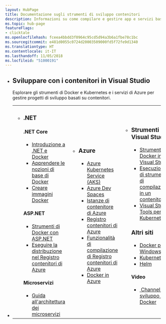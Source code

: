 ```yaml
---
layout: HubPage
title: Documentazione sugli strumenti di sviluppo contenitori
description: Informazioni su come compilare e gestire app e servizi basati su contenitori. Ottenere la documentazione, il codice di esempio, le esercitazioni e altro ancora.
ms.topic: hub-page
featureFlags:
- clicktale
ms.openlocfilehash: fceea4bbdd3f0964c95cd5d94a3b6a1fbe78c1bc
ms.sourcegitcommit: e481d0055c0724d20003509000fd5f72fe9d1340
ms.translationtype: HT
ms.contentlocale: it-IT
ms.lasthandoff: 11/05/2018
ms.locfileid: "51000191"
---
```

<div id="main" class="v2">
    <div class="container">
        <ul id="get-started1" class="noBullet">
            <li>
                <div class="container intro">
                    <h2 class="likeAnH1">Sviluppare con i contenitori in Visual Studio</h2>
                    <p>Esplorare gli strumenti di Docker e Kubernetes e i servizi di Azure per gestire progetti di sviluppo basati su contenitori.</p>
                </div>
            </li>
            <li>
                <table>
                    <tr>
                        <td width="33%">
                            <ul id="dotnet" class="cardsL">
                                <li>
                                    <div class="cardSize">
                                        <div class="cardPadding" style="padding-bottom: 0;">
                                            <div class="card">
                                                <div class="cardText">
                                                    <h3>.NET</h3>
                                                    <h4>.NET Core</h4>
                                                    <ul class="noBullet">
                                                        <li>
                                                            <a class="barLink" href="https://docs.microsoft.com/dotnet/core/docker/intro-net-docker"><img src="https://docs.microsoft.com/media/logos/logo_NETcore.svg" alt="">Introduzione a .NET e Docker</a>
                                                        </li>
                                                        <li>
                                                            <a class="barLink" href="https://docs.microsoft.com/dotnet/core/docker/docker-basics-dotnet-core"><img src="https://docs.microsoft.com/media/logos/logo_docker.svg" alt="">Apprendere le nozioni di base di Docker</a>
                                                        </li>
                                                        <li>
                                                            <a class="barLink" href="https://docs.microsoft.com/dotnet/core/docker/building-net-docker-images"><img src="https://docs.microsoft.com/media/common/i_build.svg" alt="">Creare immagini Docker</a>
                                                        </li>
                                                    </ul>
                                                </div>
                                            </div>
                                        </div>
                                    </div>
                                    <div class="cardSize">
                                        <div class="cardPadding" style="padding-bottom: 0;">
                                            <div class="card">
                                                <div class="cardText">
                                                    <h4>ASP.NET</h4>
                                                    <ul class="noBullet">
                                                        <li><a class="barLink" href="https://docs.microsoft.com/aspnet/core/host-and-deploy/docker/visual-studio-tools-for-docker?view=aspnetcore-2.1"><img src="https://docs.microsoft.com/media/common/i_web.svg" alt="">Strumenti di Docker con ASP.NET</a></li>
                                                        <li><a class="barLink" href="https://docs.microsoft.com/azure/vs-azure-tools-docker-hosting-web-apps-in-docker"><img src="https://docs.microsoft.com/media/logos/logo_azure.svg" alt="">Eseguire la distribuzione nel Registro contenitori di Azure</a></li>
                                                    </ul>
                                                </div>
                                            </div>
                                        </div>
                                    </div>
                                    <div class="cardSize">
                                        <div class="cardPadding" style="padding-bottom: 0;">
                                            <div class="card">
                                                <div class="cardText">
                                                    <h4>Microservizi</h4>
                                                    <ul class="noBullet">
                                                        <li><a class="barLink" href="https://docs.microsoft.com/dotnet/standard/containerized-lifecycle-architecture/"><img src="https://docs.microsoft.com/media/common/i_architecture.svg" alt="">Guida all'architettura dei microservizi</a></li>
                                                    </ul>
                                                </div>
                                            </div>
                                        </div>
                                    </div>
                                </li>
                            </ul>
                        </td>
                        <td>
                            <ul id="azure" class="cardsL">
                                <li>
                                    <div class="cardSize">
                                        <div class="cardPadding" style="padding-bottom: 0;">
                                            <div class="card">
                                                <div class="cardText">
                                                    <h3>Azure</h3>
                                                    <ul class="noBullet">
                                                        <li><a class="barLink" href="/azure/aks/"><img src="https://docs.microsoft.com/azure/media/index/ContainerService.svg" alt="">Azure Kubernetes Service (AKS)</a></li>
                                                        <li><a class="barLink" href="https://docs.microsoft.com/azure/dev-spaces/"><img src="media/AzureDevSpaceController_50x.svg" alt="">Azure Dev Spaces</a></li>
                                                        <li>
                                                            <a class="barLink" href="https://docs.microsoft.com/azure/container-instances/container-instances-tutorial-prepare-app">
                                                                <img src="https://docs.microsoft.com/azure/media/index/ContainerInstances.svg" alt="">Istanze di contenitore di Azure </a>
                                                        </li>
                                                        <li>
                                                            <a class="barLink" href="https://docs.microsoft.com/azure/container-registry/">
                                                                <img src="https://docs.microsoft.com/azure/media/index/container-registry.svg" alt="">Registro contenitori di Azure </a>
                                                        </li>
                                                        <li>
                                                            <a class="barLink" href="https://docs.microsoft.com/azure/container-registry/container-registry-tutorial-quick-build">
                                                                <img src="https://docs.microsoft.com/media/common/i_build.svg" alt="">Funzionalità di compilazione di Registro contenitori di Azure </a>
                                                        </li>
                                                        <li>
                                                            <a class="barLink" href="https://docs.microsoft.com/azure/docker/">
                                                                <img src="https://docs.microsoft.com/media/logos/logo_docker.svg" alt="">Docker in Azure </a>
                                                        </li>
                                                    </ul>
                                                </div>
                                            </div>
                                        </div>
                                    </div>
                                </li>
                            </ul>
                        </td>
                        <td>
                            <ul id="visualstudio" class="cardsL">
                                <li>
                                    <div class="cardSize">
                                        <div class="cardPadding" style="padding-bottom: 0;">
                                            <div class="card">
                                                <div class="cardText">
                                                    <h3>Strumenti di Visual Studio</h3>
                                                    <ul class="noBullet">
                                                        <li><a class="barLink" href="/visualstudio/docker/"><img src="https://docs.microsoft.com/media/logos/logo_docker.svg" alt="">Strumenti di Docker in Visual Studio</a></li>
                                                        <li><a class="barLink" href="https://docs.microsoft.com/visualstudio/install/build-tools-container"><img src="https://docs.microsoft.com/media/common/i_build.svg" alt="">Esecuzione di strumenti di compilazione in un contenitore</a></li>
                                                        <li><a class="barLink" href="/visualstudio/deployment/tutorial-kubernetes-tools"><img src="https://docs.microsoft.com/media/logos/logo_kubernetes.svg" alt="">Visual Studio Tools per Kubernetes</a></li>
                                                    </ul>
                                                </div>
                                            </div>
                                        </div>
                                    </div>
                                    <div class="cardSize">
                                        <div class="cardPadding" style="padding-bottom: 0;">
                                            <div class="card">
                                                <div class="cardText">
                                                    <h3>Altri siti</h3>
                                                    <ul class="noBullet">
                                                        <li><a class="barLink" href="http://wwww.docker.com/docker-windows"><img src="https://docs.microsoft.com/media/logos/logo_docker.svg" alt="">Docker per Windows</a></li>
                                                        <li><a class="barLink" href="https://kubernetes.io"><img src="https://docs.microsoft.com/media/logos/logo_kubernetes.svg" alt="">Kubernetes</a></li>
                                                        <li><a class="barLink" href="https://helm.sh"><img src="media/helm-logo.png" alt="">Helm</a></li>
                                                    </ul>
                                                </div>
                                            </div>
                                        </div>
                                    </div>
                                    <div class="cardSize">
                                        <div class="cardPadding" style="padding-bottom: 0;">
                                        <div class="card">
                                            <div class="cardText">
                                                <h4>Video</h4>
                                                <ul class="noBullet">
                                                    <li>
                                                        <a class="barLink" href="https://channel9.msdn.com/Events/Visual-Studio/Visual-Studio-2017-Launch/T111">
                                                        <img src="https://docs.microsoft.com/media/common/i_video.svg" alt="">
Channel 9: sviluppo in Docker </a>
                                                </li>
                                            </ul>
                                        </div>
                                    </div>
                                </li>
                            </ul>
                        </td>
                    </tr>
                </table>
            </li>
        </ul>
    </div>
</div>
